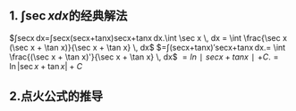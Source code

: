 ## 1. $\int \sec xdx$的经典解法
$∫sec⁡x dx=∫sec⁡x(sec⁡x+tan⁡x)sec⁡x+tan⁡x dx.\int \sec x \, dx = \int \frac{\sec x (\sec x + \tan x)}{\sec x + \tan x} \, dx$
$=∫(sec⁡x+tan⁡x)′sec⁡x+tan⁡x dx.= \int \frac{(\sec x + \tan x)'}{\sec x + \tan x} \, dx$
$=ln⁡∣sec⁡x+tan⁡x∣+C.= \ln |\sec x + \tan x| + C$
## 2.点火公式的推导
